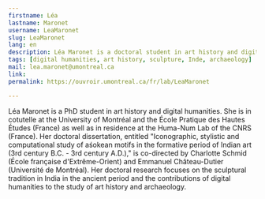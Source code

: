```yaml
---
firstname: Léa
lastname: Maronet
username: LeaMaronet
slug: LeaMaronet
lang: en
description: Léa Maronet is a doctoral student in art history and digital humanities at the Université de Montréal and the École Pratique des Hautes Études (France).
tags: [digital humanities, art history, sculpture, Inde, archaeology]
mail: lea.maronet@umontreal.ca
link:
permalink: https://ouvroir.umontreal.ca/fr/lab/LeaMaronet

---
```


Léa Maronet is a PhD student in art history and digital humanities. She is in cotutelle at the University of Montréal and the École Pratique des Hautes Études (France) as well as in residence at the Huma-Num Lab of the CNRS (France). Her doctoral dissertation, entitled "Iconographic, stylistic and computational study of aśokean motifs in the formative period of Indian art (3rd century B.C. - 3rd century A.D.)," is co-directed by Charlotte Schmid (École française d'Extrême-Orient) and Emmanuel Château-Dutier (Université de Montréal). Her doctoral research focuses on the sculptural tradition in India in the ancient period and the contributions of digital humanities to the study of art history and archaeology.
